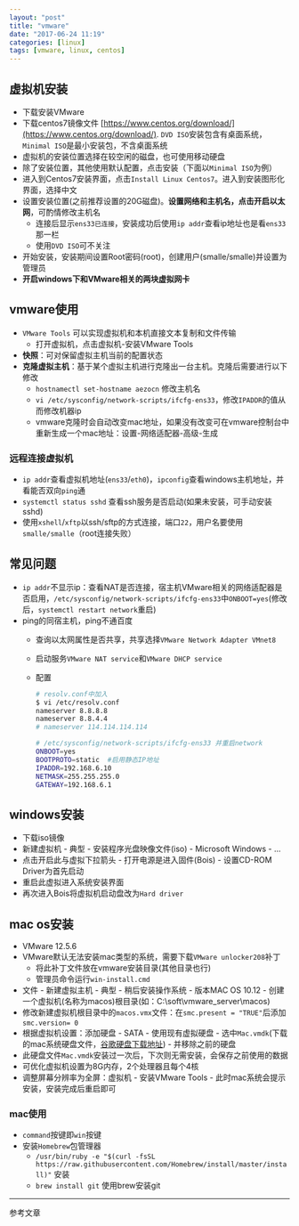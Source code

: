 ```yaml
---
layout: "post"
title: "vmware"
date: "2017-06-24 11:19"
categories: [linux]
tags: [vmware, linux, centos]
---
```


## 虚拟机安装

- 下载安装VMware
- 下载centos7镜像文件 [https://www.centos.org/download/](https://www.centos.org/download/). `DVD ISO`安装包含有桌面系统，`Minimal ISO`是最小安装包，不含桌面系统
- 虚拟机的安装位置选择在较空闲的磁盘，也可使用移动硬盘
- 除了安装位置，其他使用默认配置，点击安装（下面以`Minimal ISO`为例）
- 进入到Centos7安装界面，点击`Install Linux Centos7`。进入到安装图形化界面，选择中文
- 设置安装位置(之前推荐设置的20G磁盘)。**设置网络和主机名，点击开启以太网**，可酌情修改主机名 
    - 连接后显示`ens33已连接`，安装成功后使用`ip addr`查看ip地址也是看`ens33`那一栏
    - 使用`DVD ISO`可不关注
- 开始安装，安装期间设置Root密码(root)，创建用户(smalle/smalle)并设置为管理员
- **开启windows下和VMware相关的两块虚拟网卡**

## vmware使用

- `VMware Tools` 可以实现虚拟机和本机直接文本复制和文件传输
    - 打开虚拟机，点击虚拟机-安装VMware Tools
- **快照**：可对保留虚拟主机当前的配置状态
- **克隆虚拟主机**：基于某个虚拟主机进行克隆出一台主机。克隆后需要进行以下修改
    - `hostnamectl set-hostname aezocn` 修改主机名
    - `vi /etc/sysconfig/network-scripts/ifcfg-ens33`，修改`IPADDR`的值从而修改机器ip
    - vmware克隆时会自动改变mac地址，如果没有改变可在vmware控制台中重新生成一个mac地址：设置-网络适配器-高级-生成

### 远程连接虚拟机

- `ip addr`查看虚拟机地址(`ens33`/`eth0`)，`ipconfig`查看windows主机地址，并看能否双向`ping`通
- `systemctl status sshd` 查看ssh服务是否启动(如果未安装，可手动安装sshd)
- 使用`xshell`/`xftp`以ssh/sftp的方式连接，端口`22`，用户名要使用`smalle/smalle`（root连接失败）

## 常见问题

- `ip addr`不显示ip：查看NAT是否连接，宿主机VMware相关的网络适配器是否启用，`/etc/sysconfig/network-scripts/ifcfg-ens33`中`ONBOOT=yes`(修改后，`systemctl restart network`重启)
- ping的同宿主机，ping不通百度
    - 查询以太网属性是否共享，共享选择`VMware Network Adapter VMnet8`
    - 启动服务`VMware NAT service`和`VMware DHCP service`
    - 配置

        ```bash
        # resolv.conf中加入
        $ vi /etc/resolv.conf
        nameserver 8.8.8.8 
        nameserver 8.8.4.4
        # nameserver 114.114.114.114

        # /etc/sysconfig/network-scripts/ifcfg-ens33 并重启network
        ONBOOT=yes
        BOOTPROTO=static  #启用静态IP地址
        IPADDR=192.168.6.10
        NETMASK=255.255.255.0
        GATEWAY=192.168.6.1
        ```

## windows安装

- 下载iso镜像
- 新建虚拟机 - 典型 - 安装程序光盘映像文件(iso) - Microsoft Windows - ...
- 点击开启此与虚拟下拉箭头 - 打开电源是进入固件(Bois) - 设置CD-ROM Driver为首先启动
- 重启此虚拟进入系统安装界面
- 再次进入Bois将虚拟机启动盘改为`Hard driver`

## mac os安装

- VMware 12.5.6
- VMware默认无法安装mac类型的系统，需要下载`VMware unlocker208`补丁
    - 将此补丁文件放在vmware安装目录(其他目录也行)
    - 管理员命令运行`win-install.cmd`
- 文件 - 新建虚拟主机 - 典型 - 稍后安装操作系统 - 版本MAC OS 10.12 - 创建一个虚拟机(名称为macos)根目录(如：C:\soft\vmware_server\macos)
- 修改新建虚拟机根目录中的`macos.vmx`文件：在`smc.present = "TRUE"`后添加`smc.version= 0`
- 根据虚拟机设置：添加硬盘 - SATA - 使用现有虚拟硬盘 - 选中`Mac.vmdk`(下载的mac系统硬盘文件，[谷歌硬盘下载地址](https://drive.google.com/drive/folders/1YneaDNMhveiByjo5iE3jNKLPHNYG6s0a)) - 并移除之前的硬盘
- 此硬盘文件`Mac.vmdk`安装过一次后，下次则无需安装，会保存之前使用的数据
- 可优化虚拟机设置为8G内存，2个处理器且每个4核
- 调整屏幕分辨率为全屏：虚拟机 - 安装VMware Tools - 此时mac系统会提示安装，安装完成后重启即可

### mac使用

- `command`按键即`win`按键
- 安装`Homebrew`包管理器
    - `/usr/bin/ruby -e "$(curl -fsSL https://raw.githubusercontent.com/Homebrew/install/master/install)"` 安装
    - `brew install git` 使用brew安装git


---

参考文章

[^1]: https://jingyan.baidu.com/article/a24b33cd12daf919ff002b58.html (VMware12.5虚拟机安装MacOS10)
